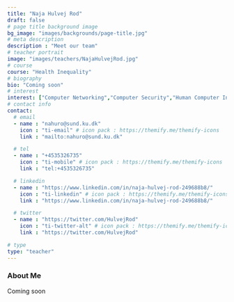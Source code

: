 ```yaml
---
title: "Naja Hulvej Rod"
draft: false
# page title background image
bg_image: "images/backgrounds/page-title.jpg"
# meta description
description : "Meet our team"
# teacher portrait
image: "images/teachers/NajaHulvejRod.jpg"
# course
course: "Health Inequality"
# biography
bio: "Coming soon"
# interest
interest: ["Computer Networking","Computer Security","Human Computer Interfacing"]
# contact info
contact:
  # email
  - name : "nahuro@sund.ku.dk"
    icon : "ti-email" # icon pack : https://themify.me/themify-icons
    link : "mailto:nahuro@sund.ku.dk"

  # tel
  - name : "+4535326735"
    icon : "ti-mobile" # icon pack : https://themify.me/themify-icons
    link : "tel:+4535326735"

  # linkedin
  - name : "https://www.linkedin.com/in/naja-hulvej-rod-249688b8/"
    icon : "ti-linkedin" # icon pack : https://themify.me/themify-icons
    link : "https://www.linkedin.com/in/naja-hulvej-rod-249688b8/"

  # twitter
  - name : "https://twitter.com/HulvejRod"
    icon : "ti-twitter-alt" # icon pack : https://themify.me/themify-icons
    link : "https://twitter.com/HulvejRod"

# type
type: "teacher"
---
```


### About Me

Coming soon